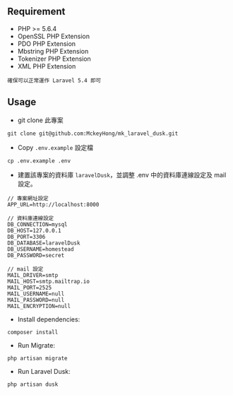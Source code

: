 ## Requirement

* PHP >= 5.6.4
* OpenSSL PHP Extension
* PDO PHP Extension
* Mbstring PHP Extension
* Tokenizer PHP Extension
* XML PHP Extension

`確保可以正常運作 Laravel 5.4 即可`


## Usage

* git clone 此專案

```
git clone git@github.com:MckeyHong/mk_laravel_dusk.git
```

* Copy `.env.example` 設定檔

```
cp .env.example .env
```

* 建置該專案的資料庫 `laravelDusk`，並調整 .env 中的資料庫連線設定及 mail 設定。

```
// 專案網址設定
APP_URL=http://localhost:8000

// 資料庫連線設定
DB_CONNECTION=mysql
DB_HOST=127.0.0.1
DB_PORT=3306
DB_DATABASE=laravelDusk
DB_USERNAME=homestead
DB_PASSWORD=secret

// mail 設定
MAIL_DRIVER=smtp
MAIL_HOST=smtp.mailtrap.io
MAIL_PORT=2525
MAIL_USERNAME=null
MAIL_PASSWORD=null
MAIL_ENCRYPTION=null
```

* Install dependencies:

```
composer install
```

* Run Migrate:

```
php artisan migrate
```

* Run Laravel Dusk:

```
php artisan dusk
```

